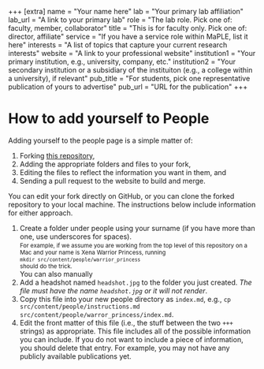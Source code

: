 +++
[extra]
name = "Your name here"
lab = "Your primary lab affiliation"
lab_url = "A link to your primary lab"
role = "The lab role. Pick one of: faculty, member, collaborator"
title = "This is for faculty only. Pick one of: director, affiliate"
service = "If you have a service role within MaPLE, list it here"
interests = "A list of topics that capture your current research interests"
website = "A link to your professional website"
institution1 = "Your primary institution, e.g., university, company, etc."
institution2 = "Your secondary institution or a subsidiary of the instituiton (e.g., a college within a university), if relevant"
pub_title = "For students, pick one representative publication of yours to advertise"
pub_url = "URL for the publication"
+++

# How to add yourself to People

Adding yourself to the people page is a simple matter of: 

1. Forking [this repository](https://github.com/uvm-maple/uvm-maple.github.io),
1. Adding the appropriate folders and files to your fork,
2. Editing the files to reflect the information you want in them, and
3. Sending a pull request to the website to build and merge.

You can edit your fork directly on GitHub, or you can clone the forked repository to your local machine. The instructions below include information for either approach. 

<div class="long">

1. Create a folder under people using your surname (if you have more than one, use underscores for spaces). <br/><small> For example, if we assume you are working from the top level of this repository on a Mac and your name is Xena Warrior Princess, running <br/>`mkdir src/content/people/warrior_princess`<br/> should do the trick.</small><br/> You can also manually 
3. Add a headshot named `headshot.jpg` to the folder you just created. _The file must have the name `headshot.jpg` or it will not render_. 
2. Copy this file into your new people directory as `index.md`, e.g., `cp src/content/people/instructions.md src/content/people/warror_princess/index.md`.
3. Edit the front matter of this file (i.e., the stuff between the two `+++` strings) as appropriate. This file includes all of the possible information you can include. If you do not want to include a piece of information, you should delete that entry. For example, you may not have any publicly available publications yet. 

</div>

